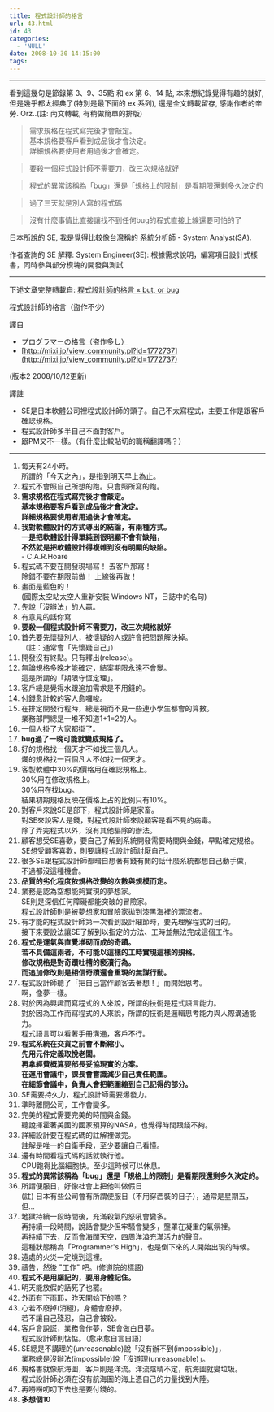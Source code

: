 ```yaml
---
title: 程式設計師的格言
url: 43.html
id: 43
categories:
  - 'NULL'
date: 2008-10-30 14:15:00
tags:
---
```


  

---

看到這幾句是節錄第 3、9、35點 和 ex 第 6、14 點, 本來想紀錄覺得有趣的就好, 但是幾乎都太經典了(特別是最下面的 ex 系列), 還是全文轉載留存, 感謝作者的辛勞. Orz..(註: 內文轉載, 有稍做簡單的排版)

> 需求規格在程式寫完後才會敲定。  
> 基本規格要客戶看到成品後才會決定。  
> 詳細規格要使用者用過後才會確定。

> 要殺一個程式設計師不需要刀，改三次規格就好

> 程式的異常該稱為「bug」還是「規格上的限制」是看期限還剩多久決定的

> 過了三天就是別人寫的程式碼

> 沒有什麼事情比直接讓找不到任何bug的程式直接上線還要可怕的了

日本所說的 SE, 我是覺得比較像台灣稱的 系統分析師 - System Analyst(SA).

作者查詢的 SE 解釋: System Engineer(SE): 根據需求說明，編寫項目設計式樣書，同時參與部分模塊的開發與測試

* * *

下述文章完整轉載自: [程式設計師的格言 « but, or bug](http://buttaiwan.wordpress.com/2008/10/12/programmers_rule/ "程式設計師的格言 « but, or bug ")

程式設計師的格言（盜作不少）

譯自

*   [プログラマーの格言（盗作多し）](http://www2.biglobe.ne.jp/~oni_page/other/etc/pr03.html "プログラマーの格言（盗作多し）")
*   [http://mixi.jp/view_community.pl?id=1772737](http://mixi.jp/view_community.pl?id=1772737)

(版本2 2008/10/12更新)

譯註

*   SE是日本軟體公司裡程式設計師的頭子。自己不太寫程式，主要工作是跟客戶確認規格。
*   程式設計師多半自己不面對客戶。
*   跟PM又不一樣。（有什麼比較貼切的職稱翻譯嗎？）

* * *

1.  每天有24小時。  
    所謂的「今天之內」，是指到明天早上為止。
2.  程式不會照自己所想的跑。只會照所寫的跑。
3.  **需求規格在程式寫完後才會敲定。  
    基本規格要客戶看到成品後才會決定。  
    詳細規格要使用者用過後才會確定。**
4.  **我對軟體設計的方式導出的結論，有兩種方式。  
    一是把軟體設計得單純到很明顯不會有缺陷，  
    不然就是把軟體設計得複雜到沒有明顯的缺陷。**  
    \- C.A.R.Hoare
5.  程式碼不要在開發現場寫！ 去客戶那寫！  
    除錯不要在期限前做！ 上線後再做！
6.  畫面是藍色的！  
    (國際太空站太空人重新安裝 Windows NT，日誌中的名句)
7.  先說「沒辦法」的人贏。
8.  有意見的話你寫
9.  **要殺一個程式設計師不需要刀，改三次規格就好**
10.  首先要先懷疑別人，被懷疑的人或許會把問題解決掉。  
    （註：通常會「先懷疑自己」）
11.  開發沒有終點。只有釋出(release)。
12.  無論規格多晚才能確定，結案期限永遠不會變。  
    這是所謂的「期限守恆定理」。
13.  客戶總是覺得水跟追加需求是不用錢的。
14.  付錢愈計較的客人愈囉唆。
15.  在排定開發行程時，總是視而不見一些連小學生都會的算數。  
    業務部門總是一堆不知道1+1=2的人。
16.  一個人掛了大家都掛了。
17.  **bug過了一晚可能就變成規格了。**
18.  好的規格找一個天才不如找三個凡人。  
    爛的規格找一百個凡人不如找一個天才。
19.  客製軟體中30%的價格用在確認規格上。  
    30%用在修改規格上。  
    30%用在找bug。  
    結果初期規格反映在價格上占的比例只有10%。
20.  對客戶來說SE是部下，程式設計師是家畜。  
    對SE來說客人是錢，對程式設計師來說顧客是看不見的病毒。  
    除了弄完程式以外，沒有其他驅除的辦法。
21.  顧客想受SE喜歡，要自己了解到系統開發需要時間與金錢，早點確定規格。  
    SE想受顧客喜歡，則要讓程式設計師討厭自己。
22.  很多SE跟程式設計師都暗自想著有錢有閒的話什麼系統都想自己動手做，  
    不過都沒這種機會。
23.  **品質的劣化程度依規格改變的次數與規模而定。**
24.  業務是認為空想能夠實現的夢想家。  
    SE則是深信任何障礙都能突破的冒險家。  
    程式設計師則是被夢想家和冒險家拋到漆黑海裡的漂流者。
25.  有才能的程式設計師第一次看到設計細節時，要先理解程式的目的。  
    接下來要設法讓SE了解到以指定的方法、工時並無法完成這個工作。
26.  **程式是運氣與直覺堆砌而成的奇蹟。  
    若不具備這兩者，不可能以這樣的工時實現這樣的規格。  
    修改規格是對奇蹟吐槽的褻瀆行為。  
    而追加修改則是相信奇蹟還會重現的無謀行動。**
27.  程式設計師聽了「把自己當作顧客去著想！」而開始思考。  
    啊，像夢一樣。
28.  對於因為興趣而寫程式的人來說，所謂的技術是程式語言能力。  
    對於因為工作而寫程式的人來說，所謂的技術是邏輯思考能力與人際溝通能力。  
    程式語言可以看著手冊溝通，客戶不行。
29.  **程式系統在交貨之前會不斷縮小。  
    先用元件定義取悅老闆。  
    再拿經費概算要部長妥協現實的方案。  
    在運用會議中，課長會嘗識減少自己責任範圍。  
    在細節會議中，負責人會把範圍縮到自己記得的部分。**
30.  SE需要持久力，程式設計師需要爆發力。
31.  準時離開公司，工作會變多。
32.  完美的程式需要完美的時間與金錢。  
    聽說揮霍著美國的國家預算的NASA，也覺得時間跟錢不夠。
33.  詳細設計要在程式碼的註解裡做完。  
    註解是唯一的自衛手段，至少要讓自己看懂。
34.  還有時間看程式碼的話就執行他。  
    CPU跑得比腦細胞快。至少這時候可以休息。
35.  **程式的異常該稱為「bug」還是「規格上的限制」是看期限還剩多久決定的。**
36.  所謂便服日，好像社會上把他叫做假日  
    (註) 日本有些公司會有所謂便服日（不用穿西裝的日子），通常是星期五，但…
37.  地獄持續一段時間後，充滿殺氣的怒吼會變多。  
    再持續一段時間，說話會變少但牢騷會變多，壟罩在凝重的氣氛裡。  
    再持續下去，反而會海闊天空，四周洋溢充滿活力的聲音。  
    這種狀態稱為「Programmer's High」，也是倒下來的人開始出現的時候。
38.  遠處的火災一定燒到這裡。
39.  禱告，然後 "工作" 吧。(修道院的標語)
40.  **程式不是用腦記的，要用身體記住。**
41.  明天能放假的話死了也罷。
42.  外面有下雨耶，昨天開始下的嗎？
43.  心若不廢掉(消極)，身體會廢掉。  
    若不讓自己殘忍，自己會被殺。
44.  客戶會說謊，業務會作夢，SE會做白日夢。  
    程式設計師則惦惦。（愈來愈自言自語）
45.  SE總是不講理的(unreasonable)說「沒有辦不到(impossible)」，  
    業務總是沒辦法(impossible)說「沒道理(unreasonable)」。
46.  規格書就像航海圖，客戶則是洋流。洋流陰晴不定，航海圖就變垃圾。  
    程式設計師必須在沒有航海圖的海上憑自己的力量找到大陸。
47.  再嘮嘮叨叨下去也是要付錢的。
48.  **多想個10**